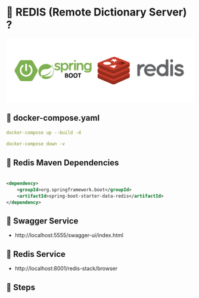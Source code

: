 # 🎯 REDIS (Remote Dictionary Server) ?

<img src="https://github.com/rasitesdmr/SpringBoot-RedisCache/blob/master/image/r7.png">

## 📌 docker-compose.yaml

```yaml
docker-compose up --build -d
```

```yaml
docker-compose down -v
```

## 📌 Redis Maven Dependencies

```xml

<dependency>
    <groupId>org.springframework.boot</groupId>
    <artifactId>spring-boot-starter-data-redis</artifactId>
</dependency>
```

## 📌 Swagger Service

* http://localhost:5555/swagger-ui/index.html

## 📌 Redis Service

* http://localhost:8001/redis-stack/browser

## 📌 Steps

<img src="">